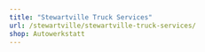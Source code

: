```yaml
---
title: "Stewartville Truck Services"
url: /stewartville/stewartville-truck-services/
shop: Autowerkstatt
---
```

